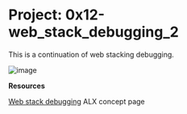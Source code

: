# __Project: 0x12-web_stack_debugging_2__

This is a continuation of web stacking debugging.

![image](https://github.com/user-attachments/assets/3284f3ce-036d-4a59-8e5d-538de9c95e9b)

__Resources__

[Web stack debugging](https://intranet.alxswe.com/concepts/68) ALX concept page
